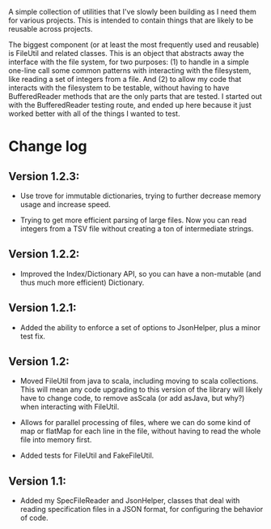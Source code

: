 A simple collection of utilities that I've slowly been building as I need them for various
projects.  This is intended to contain things that are likely to be reusable across projects.

The biggest component (or at least the most frequently used and reusable) is FileUtil and related
classes.  This is an object that abstracts away the interface with the file system, for two
purposes: (1) to handle in a simple one-line call some common patterns with interacting with the
filesystem, like reading a set of integers from a file. And (2) to allow my code that interacts
with the filesystem to be testable, without having to have BufferedReader methods that are the
only parts that are tested.  I started out with the BufferedReader testing route, and ended up
here because it just worked better with all of the things I wanted to test.


# Change log

## Version 1.2.3:

- Use trove for immutable dictionaries, trying to further decrease memory usage and increase speed.

- Trying to get more efficient parsing of large files.  Now you can read integers from a TSV file
  without creating a ton of intermediate strings.

## Version 1.2.2:

- Improved the Index/Dictionary API, so you can have a non-mutable (and thus much more efficient)
  Dictionary.

## Version 1.2.1:

- Added the ability to enforce a set of options to JsonHelper, plus a minor test fix.

## Version 1.2:

- Moved FileUtil from java to scala, including moving to scala collections.  This will mean any
  code upgrading to this version of the library will likely have to change code, to remove asScala
(or add asJava, but why?) when interacting with FileUtil.

- Allows for parallel processing of files, where we can do some kind of map or flatMap for
  each line in the file, without having to read the whole file into memory first.

- Added tests for FileUtil and FakeFileUtil.

## Version 1.1:

- Added my SpecFileReader and JsonHelper, classes that deal with reading specification files in a
  JSON format, for configuring the behavior of code.
